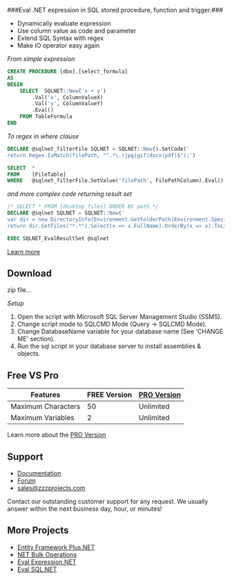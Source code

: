 ###Eval .NET expression in SQL stored procedure, function and trigger.###
- Dynamically evaluate expression
- Use column value as code and parameter
- Extend SQL Syntax with regex
- Make IO operator easy again

*From simple expression*
```sql
CREATE PROCEDURE [dbo].[select_formula]
AS
BEGIN
	SELECT  SQLNET::New('x + y')
		.Val('x', ColumnValueX)
		.Val('y', ColumnValueY)
		.Eval()
	FROM TableFormula
END
```

*To regex in where clause*
```sql
DECLARE @sqlnet_filterFile SQLNET = SQLNET::New().SetCode('
return Regex.IsMatch(filePath, "^.*\.(jpg|gif|docx|pdf)$");')

SELECT  *
FROM    [FileTable]
WHERE	@sqlnet_filterFile.SetValue('filePath', FilePathColumn).Eval() = 1
```

*and more complex code returning result set*
```sql
/* SELECT * FROM [desktop_files] ORDER BY path */
DECLARE @sqlnet SQLNET = SQLNET::New('
var dir = new DirectoryInfo(Environment.GetFolderPath(Environment.SpecialFolder.Desktop));
return dir.GetFiles("*.*").Select(x => x.FullName).OrderBy(x => x).ToList();')

EXEC SQLNET_EvalResultSet @sqlnet
```

[Learn more](https://zzzprojects.uservoice.com/forums/327759-eval-expression-net)

## Download
zip file...

*Setup*

1. Open the script with Microsoft SQL Server Management Studio (SSMS).
2. Change script mode to SQLCMD Mode (Query -> SQLCMD Mode).
3. Change DatabaseName variable for your database name (See 'CHANGE ME' section).
4. Run the sql script in your database server to install assemblies & objects.

## Free VS Pro
Features | FREE Version | [PRO Version](https://zzzprojects.uservoice.com/forums/327759-eval-expression-net)
------------ | ------------- | -------------
Maximum Characters | 50 | Unlimited
Maximum Variables | 2 | Unlimited
Learn more about the [PRO Version](https://zzzprojects.uservoice.com/forums/327759-eval-expression-net)

## Support
- [Documentation](https://zzzprojects.uservoice.com/forums/327759-eval-expression-net)
- [Forum](https://zzzprojects.uservoice.com/forums/327759-eval-expression-net)
- sales@zzzprojects.com

Contact our outstanding customer support for any request. We usually answer within the next business day, hour, or minutes!

## More Projects
  - [Entity Framework Plus.NET](sales@zzzprojects.com)
  - [NET Bulk Operations](sales@zzzprojects.com)
  - [Eval Expression.NET](sales@zzzprojects.com)
  - [Eval SQL.NET](sales@zzzprojects.com)


